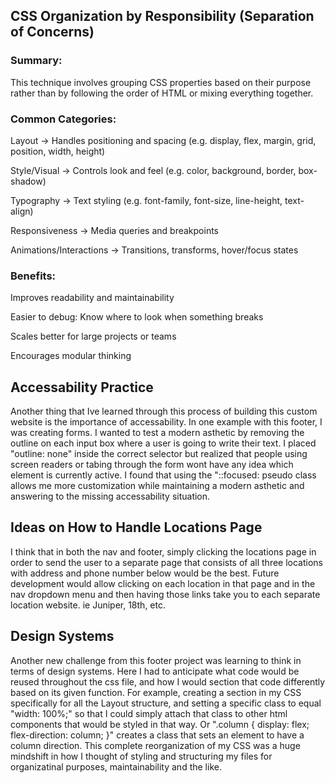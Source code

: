 ## CSS Organization by Responsibility (Separation of Concerns)

### Summary:
This technique involves grouping CSS properties based on their purpose rather than by following the order of HTML or mixing everything together.

### Common Categories:
Layout → Handles positioning and spacing (e.g. display, flex, margin, grid, position, width, height)

Style/Visual → Controls look and feel (e.g. color, background, border, box-shadow)

Typography → Text styling (e.g. font-family, font-size, line-height, text-align)

Responsiveness → Media queries and breakpoints

Animations/Interactions → Transitions, transforms, hover/focus states

### Benefits:
Improves readability and maintainability

Easier to debug: Know where to look when something breaks

Scales better for large projects or teams

Encourages modular thinking

## Accessability Practice

Another thing that Ive learned through this process of building this custom website is the importance of accessability. In one example with this footer, I was creating forms. I wanted to test a modern asthetic by removing the outline on each input box where a user is going to write their text. I placed "outline: none" inside the correct selector but realized that people using screen readers or tabing through the form wont have any idea which element is currently active. I found that using the "::focused: pseudo class allows me more customization while maintaining a modern asthetic and answering to the missing accessability situation.


## Ideas on How to Handle Locations Page

I think that in both the nav and footer, simply clicking the locations page in order to send the user to a separate page that consists of all three locations with address and phone number below would be the best. Future development would allow clicking on each location in that page and in the nav dropdown menu and then having those links take you to each separate location website. ie Juniper, 18th, etc.

## Design Systems

Another new challenge from this footer project was learning to think in terms of design systems. Here I had to anticipate what code would be reused throughout the css file, and how I would section that code differently based on its given function. For example, creating a section in my CSS specifically for all the Layout structure, and setting a specific class to equal "width: 100%;" so that I could simply attach that class to other html components that would be styled in that way. Or      ".column {
    display: flex;
    flex-direction: column;
}"
creates a class that sets an element to have a column direction.
This complete reorganization of my CSS was a huge mindshift in how I thought of styling and structuring my files for organizatinal purposes, maintainability and the like.